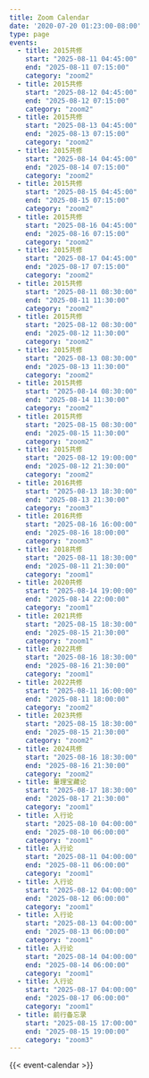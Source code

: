 ```yaml
---
title: Zoom Calendar
date: '2020-07-20 01:23:00-08:00'
type: page
events:
  - title: 2015共修
    start: "2025-08-11 04:45:00"
    end: "2025-08-11 07:15:00"
    category: "zoom2"
  - title: 2015共修
    start: "2025-08-12 04:45:00"
    end: "2025-08-12 07:15:00"
    category: "zoom2"
  - title: 2015共修
    start: "2025-08-13 04:45:00"
    end: "2025-08-13 07:15:00"
    category: "zoom2"
  - title: 2015共修
    start: "2025-08-14 04:45:00"
    end: "2025-08-14 07:15:00"
    category: "zoom2"
  - title: 2015共修
    start: "2025-08-15 04:45:00"
    end: "2025-08-15 07:15:00"
    category: "zoom2"
  - title: 2015共修
    start: "2025-08-16 04:45:00"
    end: "2025-08-16 07:15:00"
    category: "zoom2"
  - title: 2015共修
    start: "2025-08-17 04:45:00"
    end: "2025-08-17 07:15:00"
    category: "zoom2"
  - title: 2015共修
    start: "2025-08-11 08:30:00"
    end: "2025-08-11 11:30:00"
    category: "zoom2"
  - title: 2015共修
    start: "2025-08-12 08:30:00"
    end: "2025-08-12 11:30:00"
    category: "zoom2"
  - title: 2015共修
    start: "2025-08-13 08:30:00"
    end: "2025-08-13 11:30:00"
    category: "zoom2"
  - title: 2015共修
    start: "2025-08-14 08:30:00"
    end: "2025-08-14 11:30:00"
    category: "zoom2"
  - title: 2015共修
    start: "2025-08-15 08:30:00"
    end: "2025-08-15 11:30:00"
    category: "zoom2"
  - title: 2015共修
    start: "2025-08-12 19:00:00"
    end: "2025-08-12 21:30:00"    
    category: "zoom2"
  - title: 2016共修
    start: "2025-08-13 18:30:00"
    end: "2025-08-13 21:30:00"    
    category: "zoom3"
  - title: 2016共修
    start: "2025-08-16 16:00:00"
    end: "2025-08-16 18:00:00"    
    category: "zoom3"
  - title: 2018共修
    start: "2025-08-11 18:30:00"
    end: "2025-08-11 21:30:00"    
    category: "zoom1"
  - title: 2020共修
    start: "2025-08-14 19:00:00"
    end: "2025-08-14 22:00:00"    
    category: "zoom1"
  - title: 2021共修
    start: "2025-08-15 18:30:00"
    end: "2025-08-15 21:30:00"    
    category: "zoom1"
  - title: 2022共修
    start: "2025-08-16 18:30:00"
    end: "2025-08-16 21:30:00"    
    category: "zoom1"
  - title: 2022共修
    start: "2025-08-11 16:00:00"
    end: "2025-08-11 18:00:00"    
    category: "zoom2"
  - title: 2023共修
    start: "2025-08-15 18:30:00"
    end: "2025-08-15 21:30:00"    
    category: "zoom2"
  - title: 2024共修
    start: "2025-08-16 18:30:00"
    end: "2025-08-16 21:30:00"    
    category: "zoom2"
  - title: 量理宝藏论
    start: "2025-08-17 18:30:00"
    end: "2025-08-17 21:30:00"    
    category: "zoom1" 
  - title: 入行论
    start: "2025-08-10 04:00:00"
    end: "2025-08-10 06:00:00"    
    category: "zoom1" 
  - title: 入行论
    start: "2025-08-11 04:00:00"
    end: "2025-08-11 06:00:00"    
    category: "zoom1" 
  - title: 入行论
    start: "2025-08-12 04:00:00"
    end: "2025-08-12 06:00:00"    
    category: "zoom1" 
  - title: 入行论
    start: "2025-08-13 04:00:00"
    end: "2025-08-13 06:00:00"    
    category: "zoom1" 
  - title: 入行论
    start: "2025-08-14 04:00:00"
    end: "2025-08-14 06:00:00"    
    category: "zoom1" 
  - title: 入行论
    start: "2025-08-17 04:00:00"
    end: "2025-08-17 06:00:00"    
    category: "zoom1" 
  - title: 前行备忘录
    start: "2025-08-15 17:00:00"
    end: "2025-08-15 19:00:00"    
    category: "zoom3" 
---
```


{{< event-calendar >}}
